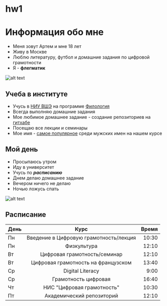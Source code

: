 # hw1
# Информация обо мне
* Меня зовут Артем и мне 18 лет
* Живу в Москве
* Люблю литературу, футбол и домашние задания по цифровой грамотности
* Я - **флегматик**

![alt text](http://psihologiaotnoshenii.ru/wp-content/uploads/2012/12/26-1.jpg "Виды темперамента")

## Учеба в институте
* Учусь в [НИУ ВШЭ](https://www.hse.ru "оф. сайт Вышки") на программе [Филология](https://philology.hse.ru "Школа Филологии НИУ ВШЭ")
* Всегда выполняю домашние задания
* Мое любимое домашнее задание - создание репозиториев на [гитхабе](https://github.com "ссылка на github")
* Посещаю все лекции и семинары
* Мое имя - [самое популярное](http://ushakovdictionary.ru/word.php?wordid=81096) среди мужских имен на нашем курсе

## Мой день
* Просыпаюсь утром
* Иду в университет
* Учусь по ***расписанию***
* Днем делаю домашнее задание
* Вечером ничего не делаю
* Ночью ложусь спать

![alt text](http://fb.ru/media/i/1/4/4/6/8/i/14468.jpg "это я ночью")

## Расписание
 
День|Курс|Время
---|:---:|---:
Пн|Введение в Цифровую грамотность/лекция|10:30
Пн|Физкультура|12:10
Вт|Цифровая грамотность/семинар|12:10
Вт|Цифровая грамотность на французском|13:40
Ср|Digital Literacy|9:00
Ср|Грамотность цифровая|16:40
Чт|НИС "Цифровая грамотность"|10:30
Пт|Академический репозиторий|12:10
